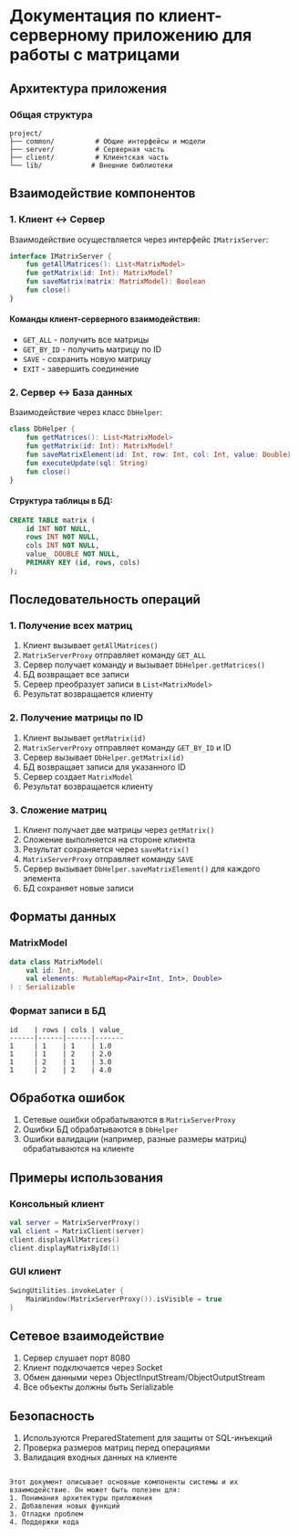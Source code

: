 # Документация по клиент-серверному приложению для работы с матрицами

## Архитектура приложения

### Общая структура
```
project/
├── common/          # Общие интерфейсы и модели
├── server/          # Серверная часть
├── client/          # Клиентская часть
└── lib/            # Внешние библиотеки
```

## Взаимодействие компонентов

### 1. Клиент ↔ Сервер

Взаимодействие осуществляется через интерфейс `IMatrixServer`:

```kotlin
interface IMatrixServer {
    fun getAllMatrices(): List<MatrixModel>
    fun getMatrix(id: Int): MatrixModel?
    fun saveMatrix(matrix: MatrixModel): Boolean
    fun close()
}
```

#### Команды клиент-серверного взаимодействия:
- `GET_ALL` - получить все матрицы
- `GET_BY_ID` - получить матрицу по ID
- `SAVE` - сохранить новую матрицу
- `EXIT` - завершить соединение

### 2. Сервер ↔ База данных

Взаимодействие через класс `DbHelper`:

```kotlin
class DbHelper {
    fun getMatrices(): List<MatrixModel>
    fun getMatrix(id: Int): MatrixModel?
    fun saveMatrixElement(id: Int, row: Int, col: Int, value: Double)
    fun executeUpdate(sql: String)
    fun close()
}
```

#### Структура таблицы в БД:
```sql
CREATE TABLE matrix (
    id INT NOT NULL,
    rows INT NOT NULL,
    cols INT NOT NULL,
    value_ DOUBLE NOT NULL,
    PRIMARY KEY (id, rows, cols)
);
```

## Последовательность операций

### 1. Получение всех матриц
1. Клиент вызывает `getAllMatrices()`
2. `MatrixServerProxy` отправляет команду `GET_ALL`
3. Сервер получает команду и вызывает `DbHelper.getMatrices()`
4. БД возвращает все записи
5. Сервер преобразует записи в `List<MatrixModel>`
6. Результат возвращается клиенту

### 2. Получение матрицы по ID
1. Клиент вызывает `getMatrix(id)`
2. `MatrixServerProxy` отправляет команду `GET_BY_ID` и ID
3. Сервер вызывает `DbHelper.getMatrix(id)`
4. БД возвращает записи для указанного ID
5. Сервер создает `MatrixModel`
6. Результат возвращается клиенту

### 3. Сложение матриц
1. Клиент получает две матрицы через `getMatrix()`
2. Сложение выполняется на стороне клиента
3. Результат сохраняется через `saveMatrix()`
4. `MatrixServerProxy` отправляет команду `SAVE`
5. Сервер вызывает `DbHelper.saveMatrixElement()` для каждого элемента
6. БД сохраняет новые записи

## Форматы данных

### MatrixModel
```kotlin
data class MatrixModel(
    val id: Int,
    val elements: MutableMap<Pair<Int, Int>, Double>
) : Serializable
```

### Формат записи в БД
```
id    | rows | cols | value_
------|------|------|-------
1     | 1    | 1    | 1.0
1     | 1    | 2    | 2.0
1     | 2    | 1    | 3.0
1     | 2    | 2    | 4.0
```

## Обработка ошибок

1. Сетевые ошибки обрабатываются в `MatrixServerProxy`
2. Ошибки БД обрабатываются в `DbHelper`
3. Ошибки валидации (например, разные размеры матриц) обрабатываются на клиенте

## Примеры использования

### Консольный клиент
```kotlin
val server = MatrixServerProxy()
val client = MatrixClient(server)
client.displayAllMatrices()
client.displayMatrixById(1)
```

### GUI клиент
```kotlin
SwingUtilities.invokeLater {
    MainWindow(MatrixServerProxy()).isVisible = true
}
```

## Сетевое взаимодействие

1. Сервер слушает порт 8080
2. Клиент подключается через Socket
3. Обмен данными через ObjectInputStream/ObjectOutputStream
4. Все объекты должны быть Serializable

## Безопасность

1. Используются PreparedStatement для защиты от SQL-инъекций
2. Проверка размеров матриц перед операциями
3. Валидация входных данных на клиенте
```

Этот документ описывает основные компоненты системы и их взаимодействие. Он может быть полезен для:
1. Понимания архитектуры приложения
2. Добавления новых функций
3. Отладки проблем
4. Поддержки кода 
